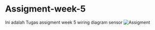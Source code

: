 # Assigment-week-5

Ini adalah Tugas assigment week 5 wiring diagram sensor
![Assigment](Assigment.PNG)